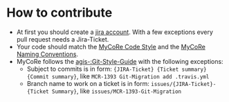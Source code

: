 # How to contribute

- At first you should create a [jira account](http://mycore.de/documentation/developer/jira.html). With a few exceptions every pull request needs a Jira-Ticket.
- Your code should match the [MyCoRe Code Style](http://mycore.de/documentation/developer/codestyle.html) and the [MyCoRe Naming Conventions](http://mycore.de/documentation/developer/conventions.html).
- MyCoRe follows the [agis-:Git-Style-Guide](https://github.com/agis-/git-style-guide) with the following exceptions:
  - Subject to commits is in form: `{JIRA-Ticket} {Ticket summary} {Commit summary}`, like `MCR-1393 Git-Migration add .travis.yml`
  - Branch name to work on a ticket is in form: `issues/{JIRA-Ticket}-{Ticket Summary}`, like `issues/MCR-1393-Git-Migration`


